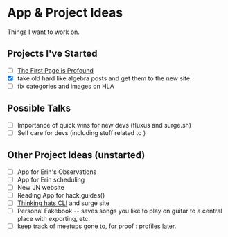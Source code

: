 # App & Project Ideas

Things I want to work on.

## Projects I've Started
- [ ] [The First Page is Profound](thefirstpageisprofound.club)
- [X] take old hard like algebra posts and get them to the new site.
- [ ] fix categories and images on HLA

## Possible Talks
- [ ] Importance of quick wins for new devs (fluxus and surge.sh)
- [ ] Self care for devs (including stuff related to )

## Other Project Ideas (unstarted)
- [ ] App for Erin's Observations
- [ ] App for Erin scheduling
- [ ] New JN website
- [ ] Reading App for hack.guides()
- [ ] [Thinking hats CLI](https://developertea.com/episodes/27704) and surge site
- [ ] Personal Fakebook -- saves songs you like to play on guitar to a central place with exporting, etc.
- [ ] keep track of meetups gone to, for proof : profiles later.

